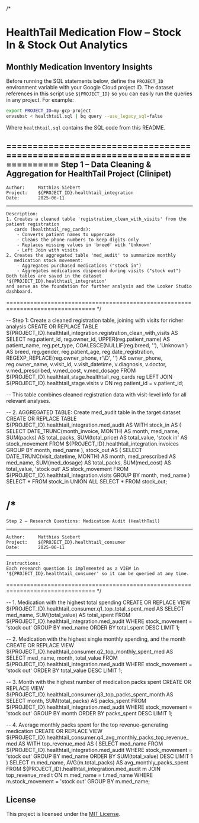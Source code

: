 /*
# HealthTail Medication Flow – Stock In & Stock Out Analytics
## Monthly Medication Inventory Insights

Before running the SQL statements below, define the `PROJECT_ID` environment
variable with your Google Cloud project ID. The dataset references in this
script use `${PROJECT_ID}` so you can easily run the queries in any project.
For example:

```bash
export PROJECT_ID=my-gcp-project
envsubst < healthtail.sql | bq query --use_legacy_sql=false
```

Where `healthtail.sql` contains the SQL code from this README.

================================================================================
    Step 1 – Data Cleaning & Aggregation for HealthTail Project (Clinipet)
--------------------------------------------------------------------------------
    Author:     Matthias Siebert
    Project:    ${PROJECT_ID}.healthtail_integration
    Date:       2025-06-11
--------------------------------------------------------------------------------
    Description:
    1. Creates a cleaned table 'registration_clean_with_visits' from the patient registration
       cards (healthtail_reg_cards):
        - Converts patient names to uppercase
        - Cleans the phone numbers to keep digits only
        - Replaces missing values in 'breed' with 'Unknown'
        - Left Join with visits
    2. Creates the aggregated table 'med_audit' to summarize monthly
       medication stock movement:
        - Aggregates purchased medications ("stock in")
        - Aggregates medications dispensed during visits ("stock out")
    Both tables are saved in the dataset '${PROJECT_ID}.healthtail_integration'
    and serve as the foundation for further analysis and the Looker Studio dashboard.
================================================================================
*/

-- Step 1: Create a cleaned registration table, joining with visits for richer analysis
CREATE OR REPLACE TABLE ${PROJECT_ID}.healthtail_integration.registration_clean_with_visits AS
SELECT
  reg.patient_id,
  reg.owner_id,
  UPPER(reg.patient_name) AS patient_name,
  reg.pet_type,
  COALESCE(NULLIF(reg.breed, ''), 'Unknown') AS breed,
  reg.gender,
  reg.patient_age,
  reg.date_registration,
  REGEXP_REPLACE(reg.owner_phone, r'\D', '') AS owner_phone,
  reg.owner_name,
  v.visit_id,
  v.visit_datetime,
  v.diagnosis,
  v.doctor,
  v.med_prescribed,
  v.med_cost,
  v.med_dosage
FROM
  ${PROJECT_ID}.healthtail_stage.healthtail_reg_cards reg
LEFT JOIN
  ${PROJECT_ID}.healthtail_stage.visits v
ON
  reg.patient_id = v.patient_id;

-- This table combines cleaned registration data with visit-level info for all relevant analyses.

-- 2. AGGREGATED TABLE: Create med_audit table in the target dataset
CREATE OR REPLACE TABLE ${PROJECT_ID}.healthtail_integration.med_audit AS
WITH stock_in AS (
  SELECT
    DATE_TRUNC(month_invoice, MONTH) AS month,
    med_name,
    SUM(packs) AS total_packs,
    SUM(total_price) AS total_value,
    'stock in' AS stock_movement
  FROM ${PROJECT_ID}.healthtail_integration.invoices
  GROUP BY month, med_name
),
stock_out AS (
  SELECT
    DATE_TRUNC(visit_datetime, MONTH) AS month,
    med_prescribed AS med_name,
    SUM(med_dosage) AS total_packs,
    SUM(med_cost) AS total_value,
    'stock out' AS stock_movement
  FROM ${PROJECT_ID}.healthtail_integration.visits
  GROUP BY month, med_name
)
SELECT * FROM stock_in
UNION ALL
SELECT * FROM stock_out;


/*
================================================================================
    Step 2 – Research Questions: Medication Audit (HealthTail)
--------------------------------------------------------------------------------
    Author:     Matthias Siebert
    Project:    ${PROJECT_ID}.healthtail_consumer
    Date:       2025-06-11
--------------------------------------------------------------------------------
    Instructions:
    Each research question is implemented as a VIEW in
    '${PROJECT_ID}.healthtail_consumer' so it can be queried at any time.
================================================================================
*/

-- 1. Medication with the highest total spending
CREATE OR REPLACE VIEW ${PROJECT_ID}.healthtail_consumer.q1_top_total_spent_med AS
SELECT
    med_name,
    SUM(total_value) AS total_spent
FROM ${PROJECT_ID}.healthtail_integration.med_audit
WHERE stock_movement = 'stock out'
GROUP BY med_name
ORDER BY total_spent DESC
LIMIT 1;

-- 2. Medication with the highest single monthly spending, and the month
CREATE OR REPLACE VIEW ${PROJECT_ID}.healthtail_consumer.q2_top_monthly_spent_med AS
SELECT
    med_name,
    month,
    total_value
FROM ${PROJECT_ID}.healthtail_integration.med_audit
WHERE stock_movement = 'stock out'
ORDER BY total_value DESC
LIMIT 1;

-- 3. Month with the highest number of medication packs spent
CREATE OR REPLACE VIEW ${PROJECT_ID}.healthtail_consumer.q3_top_packs_spent_month AS
SELECT
    month,
    SUM(total_packs) AS packs_spent
FROM ${PROJECT_ID}.healthtail_integration.med_audit
WHERE stock_movement = 'stock out'
GROUP BY month
ORDER BY packs_spent DESC
LIMIT 1;

-- 4. Average monthly packs spent for the top revenue-generating medication
CREATE OR REPLACE VIEW ${PROJECT_ID}.healthtail_consumer.q4_avg_monthly_packs_top_revenue_med AS
WITH top_revenue_med AS (
  SELECT med_name
  FROM ${PROJECT_ID}.healthtail_integration.med_audit
  WHERE stock_movement = 'stock out'
  GROUP BY med_name
  ORDER BY SUM(total_value) DESC
  LIMIT 1
)
SELECT
    m.med_name,
    AVG(m.total_packs) AS avg_monthly_packs_spent
FROM ${PROJECT_ID}.healthtail_integration.med_audit m
JOIN top_revenue_med t
  ON m.med_name = t.med_name
WHERE m.stock_movement = 'stock out'
GROUP BY m.med_name;


## License

This project is licensed under the [MIT License](LICENSE).


